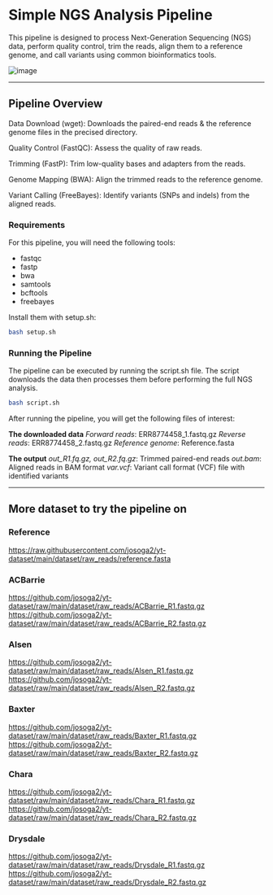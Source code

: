 # Simple NGS Analysis Pipeline

This pipeline is designed to process Next-Generation Sequencing (NGS) data, perform quality control, trim the reads, align them to a reference genome, and call variants using common bioinformatics tools.

![image](https://github.com/user-attachments/assets/c515bed3-0fa7-4e90-81ca-3096a05a0557)

---

## Pipeline Overview

Data Download (wget): Downloads the paired-end reads & the reference genome files in the precised directory.

Quality Control (FastQC): Assess the quality of raw reads.

Trimming (FastP): Trim low-quality bases and adapters from the reads.

Genome Mapping (BWA): Align the trimmed reads to the reference genome.

Variant Calling (FreeBayes): Identify variants (SNPs and indels) from the aligned reads.

### Requirements

For this pipeline, you will need the following tools:

- fastqc
- fastp
- bwa
- samtools
- bcftools
- freebayes

Install them with setup.sh:

```bash
bash setup.sh
```

### Running the Pipeline

The pipeline can be executed by running the script.sh file. The script downloads the data then processes them before performing the full NGS analysis. 

```bash
bash script.sh
```

After running the pipeline, you will get the following files of interest:

**The downloaded data**
*Forward reads*: ERR8774458_1.fastq.gz
*Reverse reads*: ERR8774458_2.fastq.gz
*Reference genome*: Reference.fasta

**The output**
*out_R1.fq.gz, out_R2.fq.gz*: Trimmed paired-end reads
*out.bam*: Aligned reads in BAM format
*var.vcf*: Variant call format (VCF) file with identified variants

---

## More dataset to try the pipeline on 

### Reference
https://raw.githubusercontent.com/josoga2/yt-dataset/main/dataset/raw_reads/reference.fasta
### ACBarrie
https://github.com/josoga2/yt-dataset/raw/main/dataset/raw_reads/ACBarrie_R1.fastq.gz
https://github.com/josoga2/yt-dataset/raw/main/dataset/raw_reads/ACBarrie_R2.fastq.gz
### Alsen
https://github.com/josoga2/yt-dataset/raw/main/dataset/raw_reads/Alsen_R1.fastq.gz
https://github.com/josoga2/yt-dataset/raw/main/dataset/raw_reads/Alsen_R2.fastq.gz
### Baxter
https://github.com/josoga2/yt-dataset/raw/main/dataset/raw_reads/Baxter_R1.fastq.gz
https://github.com/josoga2/yt-dataset/raw/main/dataset/raw_reads/Baxter_R2.fastq.gz
### Chara
https://github.com/josoga2/yt-dataset/raw/main/dataset/raw_reads/Chara_R1.fastq.gz
https://github.com/josoga2/yt-dataset/raw/main/dataset/raw_reads/Chara_R2.fastq.gz
### Drysdale
https://github.com/josoga2/yt-dataset/raw/main/dataset/raw_reads/Drysdale_R1.fastq.gz
https://github.com/josoga2/yt-dataset/raw/main/dataset/raw_reads/Drysdale_R2.fastq.gz
